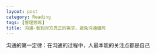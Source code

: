 ```yaml
---
layout: post
category: Reading
tags: [管理修炼]
title: 沟通-看到对方真正的需求，避免沟通僵局
---
```


沟通的第一定律：在沟通的过程中，人最本能的关注点都是自己